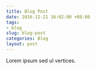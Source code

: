 ```yaml
---
title: Blog Post
date: 2016-12-21 16:02:00 +08:00
tags:
- blog
slug: blog-post
categories: Blog
layout: post
---
```


Lorem ipsum sed ul vertices.